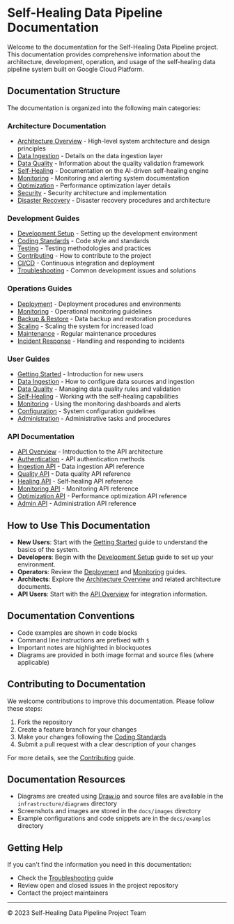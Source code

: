 # Self-Healing Data Pipeline Documentation

Welcome to the documentation for the Self-Healing Data Pipeline project. This documentation provides comprehensive information about the architecture, development, operation, and usage of the self-healing data pipeline system built on Google Cloud Platform.

## Documentation Structure

The documentation is organized into the following main categories:

### Architecture Documentation

- [Architecture Overview](architecture/overview.md) - High-level system architecture and design principles
- [Data Ingestion](architecture/data-ingestion.md) - Details on the data ingestion layer
- [Data Quality](architecture/data-quality.md) - Information about the quality validation framework
- [Self-Healing](architecture/self-healing.md) - Documentation on the AI-driven self-healing engine
- [Monitoring](architecture/monitoring.md) - Monitoring and alerting system documentation
- [Optimization](architecture/optimization.md) - Performance optimization layer details
- [Security](architecture/security.md) - Security architecture and implementation
- [Disaster Recovery](architecture/disaster-recovery.md) - Disaster recovery procedures and architecture

### Development Guides

- [Development Setup](development/setup.md) - Setting up the development environment
- [Coding Standards](development/coding-standards.md) - Code style and standards
- [Testing](development/testing.md) - Testing methodologies and practices
- [Contributing](development/contributing.md) - How to contribute to the project
- [CI/CD](development/ci-cd.md) - Continuous integration and deployment
- [Troubleshooting](development/troubleshooting.md) - Common development issues and solutions

### Operations Guides

- [Deployment](operations/deployment.md) - Deployment procedures and environments
- [Monitoring](operations/monitoring.md) - Operational monitoring guidelines
- [Backup & Restore](operations/backup-restore.md) - Data backup and restoration procedures
- [Scaling](operations/scaling.md) - Scaling the system for increased load
- [Maintenance](operations/maintenance.md) - Regular maintenance procedures
- [Incident Response](operations/incident-response.md) - Handling and responding to incidents

### User Guides

- [Getting Started](user-guides/getting-started.md) - Introduction for new users
- [Data Ingestion](user-guides/data-ingestion.md) - How to configure data sources and ingestion
- [Data Quality](user-guides/data-quality.md) - Managing data quality rules and validation
- [Self-Healing](user-guides/self-healing.md) - Working with the self-healing capabilities
- [Monitoring](user-guides/monitoring.md) - Using the monitoring dashboards and alerts
- [Configuration](user-guides/configuration.md) - System configuration guidelines
- [Administration](user-guides/administration.md) - Administrative tasks and procedures

### API Documentation

- [API Overview](api/overview.md) - Introduction to the API architecture
- [Authentication](api/authentication.md) - API authentication methods
- [Ingestion API](api/ingestion-api.md) - Data ingestion API reference
- [Quality API](api/quality-api.md) - Data quality API reference
- [Healing API](api/healing-api.md) - Self-healing API reference
- [Monitoring API](api/monitoring-api.md) - Monitoring API reference
- [Optimization API](api/optimization-api.md) - Performance optimization API reference
- [Admin API](api/admin-api.md) - Administration API reference

## How to Use This Documentation

- **New Users**: Start with the [Getting Started](user-guides/getting-started.md) guide to understand the basics of the system.
- **Developers**: Begin with the [Development Setup](development/setup.md) guide to set up your environment.
- **Operators**: Review the [Deployment](operations/deployment.md) and [Monitoring](operations/monitoring.md) guides.
- **Architects**: Explore the [Architecture Overview](architecture/overview.md) and related architecture documents.
- **API Users**: Start with the [API Overview](api/overview.md) for integration information.

## Documentation Conventions

- Code examples are shown in code blocks
- Command line instructions are prefixed with `$`
- Important notes are highlighted in blockquotes
- Diagrams are provided in both image format and source files (where applicable)

## Contributing to Documentation

We welcome contributions to improve this documentation. Please follow these steps:

1. Fork the repository
2. Create a feature branch for your changes
3. Make your changes following the [Coding Standards](development/coding-standards.md)
4. Submit a pull request with a clear description of your changes

For more details, see the [Contributing](development/contributing.md) guide.

## Documentation Resources

- Diagrams are created using [Draw.io](https://draw.io) and source files are available in the `infrastructure/diagrams` directory
- Screenshots and images are stored in the `docs/images` directory
- Example configurations and code snippets are in the `docs/examples` directory

## Getting Help

If you can't find the information you need in this documentation:

- Check the [Troubleshooting](development/troubleshooting.md) guide
- Review open and closed issues in the project repository
- Contact the project maintainers

---

© 2023 Self-Healing Data Pipeline Project Team